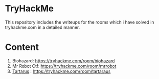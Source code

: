# TryHackMe
This repository includes the writeups for the rooms which i have solved in tryhackme.com in a detailed manner.

# Content
1. Biohazard: https://tryhackme.com/room/biohazard
2. Mr Robot Ctf: https://tryhackme.com/room/mrrobot
3. <a href="TryHackMe/tree/main/tartarus">Tartarus</a> : https://tryhackme.com/room/tartaraus

